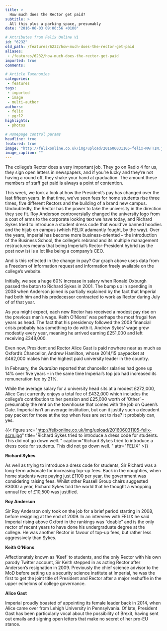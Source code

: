 ```yaml
---
title: >
  How much does the Rector get paid?
subtitle: >
  All this plus a parking space, presumably
date: "2016-06-03 09:06:56 +0100"

# Attributes from Felix Online V1
id: "6232"
old_path: /features/6232/how-much-does-the-rector-get-paid
aliases:
 - /features/6232/how-much-does-the-rector-get-paid
imported: true
comments:

# Article Taxonomies
categories:
 - features
tags:
 - imported
 - image
 - multi-author
authors:
 - felix
 - ygr12
highlights:
 - photos

# Homepage control params
headline: true
featured: true
image: "http://felixonline.co.uk/img/upload/201606031105-felix-MATTIN.jpg"
image_caption: ""
---
```


The college’s Rector does a very important job. They go on Radio 4 for us, they sign open letters in newspapers, and if you’re lucky and they’re not having a round off, they shake your hand at graduation. The amount these members of staff get paid is always a point of contention.

This week, we took a look at how the President’s pay has changed over the last fifteen years. In that time, we’ve seen fees for home students rise three times, five different Rectors and the building of a brand new campus. Undoubtedly, the Rector has the power to take the university in the direction they see fit. Roy Anderson controversially changed the university logo from a coat of arms to the corporate looking text we have today, and Richard Sykes tried to introduce a student dress code that would’ve banned hoodies and the hijab on campus (which FELIX adamantly fought, by the way). Over the years, Imperial has become more business-oriented – the introduction of the Business School, the college’s rebrand and its multiple management restructures means that being Imperial’s Rector-President hybrid (as the post now is) is a lot like being a company’s CEO.

And is this reflected in the change in pay? Our graph above uses data from a Freedom of Information request and information freely available on the college’s website.

Initially, we see a huge 60% increase in salary when Ronald Oxburgh passed the baton to Richard Sykes in 2001. The bump up in spending in 2008 when Anderson joined is partially explained by the fact that Imperial had both him and his predecessor contracted to work as Rector during July of of that year.

As you might expect, each new Rector has received a modest pay rise on the previous man’s wage. Keith O’Nions’ was perhaps the most frugal few years as head. The fact that his presidency followed the 2008 financial crisis probably has something to do with it. Andrew Sykes’ wage grew modestly every year, meaning he arrived earning £251,000 and left receiving £348,000.

Even now, President and Rector Alice Gast is paid nowhere near as much as Oxford’s Chancellor, Andrew Hamilton, whose 2014/15 paypacket at £462,000 makes him the highest paid university leader in the country.

In February, the _Guardian_ reported that chancellor salaries had gone up 14% over five years – in the same time Imperial’s top job had increased its remuneration fee by 21%.

While the average salary for a university head sits at a modest £272,000, Alice Gast currently enjoys a total fee of £432,000 which includes the college’s contribution to her pension and £25,000 worth of ‘Other’ – presumably the rent on the townhouse that comes with the job on Queen’s Gate. Imperial isn’t an average institution, but can it justify such a decadent pay packet for those at the top when fees are set to rise? It probably can, yes.

{{< figure src="http://felixonline.co.uk/img/upload/201606031105-felix-scrn.jpg" title="Richard Sykes tried to introduce a dress code for students. This did not go down well. " caption="Richard Sykes tried to introduce a dress code for students. This did not go down well. " attr="FELIX" >}}

**Richard Sykes**

As well as trying to introduce a dress code for students, Sir Richard was a long-term advocate for increasing top-up fees. Back in the noughties, when home students were paying just £1100 per year, the government was considering raising fees. Whilst other Russell Group chairs suggested £3000 a year, Richard Sykes told the world that he thought a whopping annual fee of £10,500 was justified.

**Roy Anderson**

Sir Roy Anderson only took on the job for a brief period starting in 2008, before resigning at the end of 2009. In an interview with FELIX he said Imperial rising above Oxford in the rankings was “doable” and is the only rector of recent years to have done his undergraduate degree at the college.
He was another Rector in favour of top-up fees, but rather less aggressively than Sykes.

**Keith O’Nions**

Affectionately known as ‘Keef’ to students, and the only Rector with his own parody Twitter account, Sir Keith stepped in as acting Rector after Anderson’s resignation in 2009. Previously the chief science advisor to the MoD before setting up a security science institute at Imperial, he was the first to get the joint title of President and Rector after a major reshuffle in the upper echelons of college governance.

**Alice Gast**

Imperial proudly boasted of appointing its female leader back in 2014, when Alice came over from Lehigh University in Pennsylvania. Of late, President Gast has been particularly vocal about the possibility of Brexit, having sent out emails and signing open letters that make no secret of her pro-EU stance.
